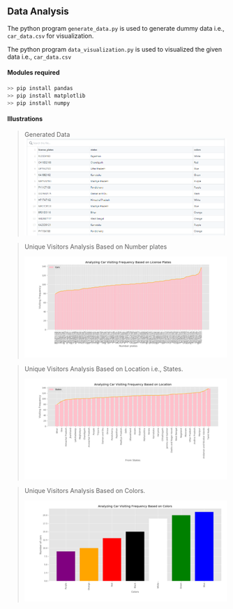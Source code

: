 ## Data Analysis

The python program ``generate_data.py`` is used to generate dummy data i.e., ``car_data.csv`` for visualization.

The python program ``data_visualization.py`` is used to visualized the given data i.e., ``car_data.csv``

#### Modules required

```python
>> pip install pandas
>> pip install matplotlib
>> pip install numpy
```

#### Illustrations

> Generated Data![generated data](images/data.png)



> Unique Visitors Analysis Based on Number plates
>
> ![Number plates](images/number_plate.png)



> Unique Visitors Analysis Based on Location i.e., States.
>
> ![States](images/state.png)



> Unique Visitors Analysis Based on Colors.
>
> ![colors](images/color.png)

